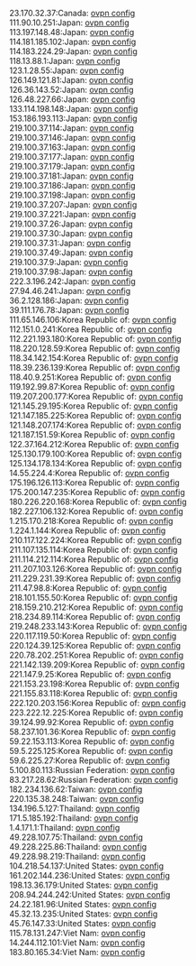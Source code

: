 23.170.32.37:Canada: [ovpn config](vpn/23_170_32_37.ovpn)  
111.90.10.251:Japan: [ovpn config](vpn/111_90_10_251.ovpn)  
113.197.148.48:Japan: [ovpn config](vpn/113_197_148_48.ovpn)  
114.181.185.102:Japan: [ovpn config](vpn/114_181_185_102.ovpn)  
114.183.224.29:Japan: [ovpn config](vpn/114_183_224_29.ovpn)  
118.13.88.1:Japan: [ovpn config](vpn/118_13_88_1.ovpn)  
123.1.28.55:Japan: [ovpn config](vpn/123_1_28_55.ovpn)  
126.149.121.81:Japan: [ovpn config](vpn/126_149_121_81.ovpn)  
126.36.143.52:Japan: [ovpn config](vpn/126_36_143_52.ovpn)  
126.48.227.66:Japan: [ovpn config](vpn/126_48_227_66.ovpn)  
133.114.198.148:Japan: [ovpn config](vpn/133_114_198_148.ovpn)  
153.186.193.113:Japan: [ovpn config](vpn/153_186_193_113.ovpn)  
219.100.37.114:Japan: [ovpn config](vpn/219_100_37_114.ovpn)  
219.100.37.146:Japan: [ovpn config](vpn/219_100_37_146.ovpn)  
219.100.37.163:Japan: [ovpn config](vpn/219_100_37_163.ovpn)  
219.100.37.177:Japan: [ovpn config](vpn/219_100_37_177.ovpn)  
219.100.37.179:Japan: [ovpn config](vpn/219_100_37_179.ovpn)  
219.100.37.181:Japan: [ovpn config](vpn/219_100_37_181.ovpn)  
219.100.37.186:Japan: [ovpn config](vpn/219_100_37_186.ovpn)  
219.100.37.198:Japan: [ovpn config](vpn/219_100_37_198.ovpn)  
219.100.37.207:Japan: [ovpn config](vpn/219_100_37_207.ovpn)  
219.100.37.221:Japan: [ovpn config](vpn/219_100_37_221.ovpn)  
219.100.37.26:Japan: [ovpn config](vpn/219_100_37_26.ovpn)  
219.100.37.30:Japan: [ovpn config](vpn/219_100_37_30.ovpn)  
219.100.37.31:Japan: [ovpn config](vpn/219_100_37_31.ovpn)  
219.100.37.49:Japan: [ovpn config](vpn/219_100_37_49.ovpn)  
219.100.37.9:Japan: [ovpn config](vpn/219_100_37_9.ovpn)  
219.100.37.98:Japan: [ovpn config](vpn/219_100_37_98.ovpn)  
222.3.196.242:Japan: [ovpn config](vpn/222_3_196_242.ovpn)  
27.94.46.241:Japan: [ovpn config](vpn/27_94_46_241.ovpn)  
36.2.128.186:Japan: [ovpn config](vpn/36_2_128_186.ovpn)  
39.111.176.78:Japan: [ovpn config](vpn/39_111_176_78.ovpn)  
111.65.146.106:Korea Republic of: [ovpn config](vpn/111_65_146_106.ovpn)  
112.151.0.241:Korea Republic of: [ovpn config](vpn/112_151_0_241.ovpn)  
112.221.193.180:Korea Republic of: [ovpn config](vpn/112_221_193_180.ovpn)  
118.220.128.59:Korea Republic of: [ovpn config](vpn/118_220_128_59.ovpn)  
118.34.142.154:Korea Republic of: [ovpn config](vpn/118_34_142_154.ovpn)  
118.39.236.139:Korea Republic of: [ovpn config](vpn/118_39_236_139.ovpn)  
118.40.9.251:Korea Republic of: [ovpn config](vpn/118_40_9_251.ovpn)  
119.192.99.87:Korea Republic of: [ovpn config](vpn/119_192_99_87.ovpn)  
119.207.200.177:Korea Republic of: [ovpn config](vpn/119_207_200_177.ovpn)  
121.145.29.195:Korea Republic of: [ovpn config](vpn/121_145_29_195.ovpn)  
121.147.185.225:Korea Republic of: [ovpn config](vpn/121_147_185_225.ovpn)  
121.148.207.174:Korea Republic of: [ovpn config](vpn/121_148_207_174.ovpn)  
121.187.151.59:Korea Republic of: [ovpn config](vpn/121_187_151_59.ovpn)  
122.37.164.212:Korea Republic of: [ovpn config](vpn/122_37_164_212.ovpn)  
125.130.179.100:Korea Republic of: [ovpn config](vpn/125_130_179_100.ovpn)  
125.134.178.134:Korea Republic of: [ovpn config](vpn/125_134_178_134.ovpn)  
14.55.224.4:Korea Republic of: [ovpn config](vpn/14_55_224_4.ovpn)  
175.196.126.113:Korea Republic of: [ovpn config](vpn/175_196_126_113.ovpn)  
175.200.147.235:Korea Republic of: [ovpn config](vpn/175_200_147_235.ovpn)  
180.226.220.168:Korea Republic of: [ovpn config](vpn/180_226_220_168.ovpn)  
182.227.106.132:Korea Republic of: [ovpn config](vpn/182_227_106_132.ovpn)  
1.215.170.218:Korea Republic of: [ovpn config](vpn/1_215_170_218.ovpn)  
1.224.1.144:Korea Republic of: [ovpn config](vpn/1_224_1_144.ovpn)  
210.117.122.224:Korea Republic of: [ovpn config](vpn/210_117_122_224.ovpn)  
211.107.135.114:Korea Republic of: [ovpn config](vpn/211_107_135_114.ovpn)  
211.114.212.114:Korea Republic of: [ovpn config](vpn/211_114_212_114.ovpn)  
211.207.103.126:Korea Republic of: [ovpn config](vpn/211_207_103_126.ovpn)  
211.229.231.39:Korea Republic of: [ovpn config](vpn/211_229_231_39.ovpn)  
211.47.98.8:Korea Republic of: [ovpn config](vpn/211_47_98_8.ovpn)  
218.101.155.50:Korea Republic of: [ovpn config](vpn/218_101_155_50.ovpn)  
218.159.210.212:Korea Republic of: [ovpn config](vpn/218_159_210_212.ovpn)  
218.234.89.114:Korea Republic of: [ovpn config](vpn/218_234_89_114.ovpn)  
219.248.233.143:Korea Republic of: [ovpn config](vpn/219_248_233_143.ovpn)  
220.117.119.50:Korea Republic of: [ovpn config](vpn/220_117_119_50.ovpn)  
220.124.39.125:Korea Republic of: [ovpn config](vpn/220_124_39_125.ovpn)  
220.78.202.251:Korea Republic of: [ovpn config](vpn/220_78_202_251.ovpn)  
221.142.139.209:Korea Republic of: [ovpn config](vpn/221_142_139_209.ovpn)  
221.147.9.25:Korea Republic of: [ovpn config](vpn/221_147_9_25.ovpn)  
221.153.23.198:Korea Republic of: [ovpn config](vpn/221_153_23_198.ovpn)  
221.155.83.118:Korea Republic of: [ovpn config](vpn/221_155_83_118.ovpn)  
222.120.203.156:Korea Republic of: [ovpn config](vpn/222_120_203_156.ovpn)  
223.222.12.225:Korea Republic of: [ovpn config](vpn/223_222_12_225.ovpn)  
39.124.99.92:Korea Republic of: [ovpn config](vpn/39_124_99_92.ovpn)  
58.237.101.36:Korea Republic of: [ovpn config](vpn/58_237_101_36.ovpn)  
59.22.153.113:Korea Republic of: [ovpn config](vpn/59_22_153_113.ovpn)  
59.5.225.125:Korea Republic of: [ovpn config](vpn/59_5_225_125.ovpn)  
59.6.225.27:Korea Republic of: [ovpn config](vpn/59_6_225_27.ovpn)  
5.100.80.113:Russian Federation: [ovpn config](vpn/5_100_80_113.ovpn)  
83.217.28.62:Russian Federation: [ovpn config](vpn/83_217_28_62.ovpn)  
182.234.136.62:Taiwan: [ovpn config](vpn/182_234_136_62.ovpn)  
220.135.38.248:Taiwan: [ovpn config](vpn/220_135_38_248.ovpn)  
134.196.5.127:Thailand: [ovpn config](vpn/134_196_5_127.ovpn)  
171.5.185.192:Thailand: [ovpn config](vpn/171_5_185_192.ovpn)  
1.4.171.1:Thailand: [ovpn config](vpn/1_4_171_1.ovpn)  
49.228.107.75:Thailand: [ovpn config](vpn/49_228_107_75.ovpn)  
49.228.225.86:Thailand: [ovpn config](vpn/49_228_225_86.ovpn)  
49.228.98.219:Thailand: [ovpn config](vpn/49_228_98_219.ovpn)  
104.218.54.137:United States: [ovpn config](vpn/104_218_54_137.ovpn)  
161.202.144.236:United States: [ovpn config](vpn/161_202_144_236.ovpn)  
198.13.36.179:United States: [ovpn config](vpn/198_13_36_179.ovpn)  
208.94.244.242:United States: [ovpn config](vpn/208_94_244_242.ovpn)  
24.22.181.96:United States: [ovpn config](vpn/24_22_181_96.ovpn)  
45.32.13.235:United States: [ovpn config](vpn/45_32_13_235.ovpn)  
45.76.147.33:United States: [ovpn config](vpn/45_76_147_33.ovpn)  
115.78.131.247:Viet Nam: [ovpn config](vpn/115_78_131_247.ovpn)  
14.244.112.101:Viet Nam: [ovpn config](vpn/14_244_112_101.ovpn)  
183.80.165.34:Viet Nam: [ovpn config](vpn/183_80_165_34.ovpn)  
